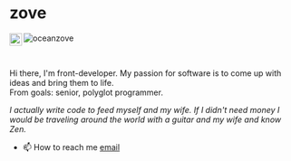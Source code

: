 
</p><h1 align="left">zove</h1>

  <a href="https://t.me/hummingzove">
  <img align="left" alt="Telegram" width="22px" src="https://simpleicons.org/icons/telegram.svg" />
  </a>
  <p align="left"> <img src="https://visitor-badge.glitch.me/badge?page_id=oceanzove" alt="oceanzove" /> </p>

    
<br />

Hi there, I'm front-developer.
My passion for software is to come up with ideas and bring them to life.  
From goals: senior, polyglot programmer.

*I actually write code to feed myself and my wife. If I didn't need money I would be traveling around the world with a guitar and my wife and know Zen.*

- 📫 How to reach me [email](mailto:zoveremoved-thisdisabled@yandex.ru)
  
